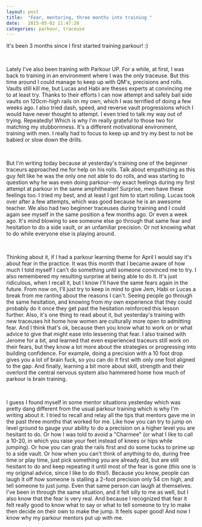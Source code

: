 ```yaml
---
layout: post
title:  "Fear, mentoring, three months into training "
date:   2015-05-02 11:47:20
categories: parkour, traceuse
---
```


It's been 3 months since I first started training parkour! :) 

<br>

Lately I've also been training with Parkour UP. For a while, at first,  I was back to training in an environment where I was the only traceuse. But this time around I could manage to keep up with QM's, precisions and rolls. Vaults still kill me, but Lucas and Habi are theses experts at convincing me to at least try. Thanks to their efforts I can now attempt and safely bail side vaults on 120cm-high rails on my own, which I was terrified of doing a few weeks ago. I also tried dash, speed, and reverse vault progressions which I would have never thought to attempt. I even tried to talk my way out of trying. Repeatedly! Which is why I'm really grateful to those two for matching my stubbornness. It's a different motivational environment, training with men. I really had to focus to keep up and try my best to not be babied or slow down the drills. 

<br>

But I'm writing today because at yesterday's training one of the beginner traceurs approached me for help on his rolls. Talk about empathizing as this guy felt like he was the only one not able to do rolls, and was starting to question why he was even doing parkour--my exact feelings during my first attempt at parkour in the same amphitheater! Surprise, men have these feelings too.  I tried my best, and at least I got him to start rolling. Lucas took over after a few attempts, which was good because he is an awesome teacher. We also had two beginner traceuses during training and I could again see myself in the same position a few months ago. Or even a week ago.  It's mind blowing to see someone else go through that same fear and hesitation to do a side vault, or an unfamiliar precision. Or not knowing what to do while everyone else is playing around. 

<br>

Thinking about it, if I had a parkour learning theme for April I would say it's about fear in the practice. It was this month that I became aware of how much I told myself I can't do something until someone convinced me to try. I also remembered my resulting surprise at being able to do it. It's just ridiculous, when I recall it, but I know I'll have the same fears again in the future. From now on, I'll just try to keep in mind to give Jem, Habi or Lucas a break from me ranting about the reasons I can't. Seeing people go through the same hesitation, and knowing from my own experience that they could probably do it once they get past the hesitation reinforced this lesson further. Also, it's one thing to read about it, but yesterday's training with new traceuses hit home how women are culturally more open to admitting fear. And I think that's ok, because then you know what to work on or what advice to give that might ease into lessening that fear. I also trained with Jerome for a bit, and learned that even experienced traceurs still work on their fears, but they know a lot more about the strategies or progressing into building confidence. For example, doing a precision with a 10 foot drop gives you a lot of brain fuck, so you can do it first with only one foot aligned to the gap. And finally, learning a bit more about skill, strength and their overlord the central nervous system also hammered home how much of parkour is brain training. 

<br>

I guess I found myself in some mentor situations yesterday which was pretty dang different from the usual parkour training which is why I'm writing about it. I tried to recall and relay all the tips that mentors gave me in the past three months that worked for me. Like how you can try to jump on level ground to gauge your ability to do a precision on a higher level you are hesitant to do. Or how I was told to avoid a "Charmee" (or what I like to call a 10-20, in which you raise your feet instead of knees or hips while jumping). Or how you can grab the rails first and do some tucks to prime up to a side vault. Or how when you can't think of anything to do, during free time or play time,  just pick something you are already did, but are still hesitant to do and keep repeating it until most of the fear is gone (this one is my original advice, since I like to do this!). Because you know, people can laugh it off how someone is stalling a 2-foot precision only 54 cm high, and tell someone to just jump. Even that same person can laugh at themselves. I've been in through the same situation, and it felt silly to me as well, but I also know that the fear is very real. And because I recognized that fear it felt really good to know what to say or what to tell someone to try to make then decide on their own to make the jump. It feels super good! And now I know why my parkour mentors put up with me. 

